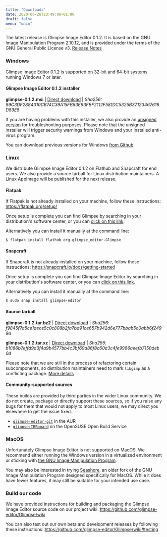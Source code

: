 ```yaml
---
title: "Downloads"
date: 2020-06-28T23:49:00+01:00
draft: false
menu: "main"
---
```

The latest release is Glimpse Image Editor 0.1.2. It is based on the GNU Image Manipulation Program 2.10.12, and is provided under the terms of the GNU General Public License v3. [Release Notes](/posts/glimpse-0-1-2-release-notes/)

### Windows
Glimpse Image Editor 0.1.2 is supported on 32-bit and 64-bit systems running Windows 7 or later.

#### Glimpse Image Editor 0.1.2 installer
**glimpse-0.1.2.msi** | [Direct download](https://github.com/glimpse-editor/Glimpse/releases/download/v0.1.2/glimpse-0.1.2.msi) | *Sha256: 99C3DF2884310CB74C39A15FB63E93FBF2112F581DC5325B37123467618D89E8*

If you are having problems with this installer, we also provide an [unsigned version](https://github.com/glimpse-editor/Glimpse/releases/download/v0.1.2/glimpse-0.1.2-unsigned.msi) for troubleshooting purposes. Please note that the unsigned installer will trigger security warnings from Windows and your installed anti-virus program.

You can download previous versions for Windows [from Github](https://github.com/glimpse-editor/Glimpse/releases/).

### Linux
We distribute Glimpse Image Editor 0.1.2 on Flathub and Snapcraft for end users. We also provide a source tarball for Linux distribution maintainers. A Linux AppImage will be published for the next release.

#### Flatpak
If Flatpak is not already installed on your machine, follow these instructions: https://flatpak.org/setup/

Once setup is complete you can find Glimpse by searching in your distribution's software center, or you can [click on this link](https://flathub.org/apps/details/org.glimpse_editor.Glimpse).

Alternatively you can install it manually at the command line:
```
$ flatpak install flathub org.glimpse_editor.Glimpse
```

#### Snapcraft
If Snapcraft is not already installed on your machine, follow these instructions: https://snapcraft.io/docs/getting-started

Once setup is complete you can find Glimpse Image Editor by searching in your distribution's software center, or you can [click on this link](https://snapcraft.io/glimpse-editor/).

Alternatively you can install it manually at the command line:
```
$ sudo snap install glimpse-editor
```

#### Source tarball
**glimpse-0.1.2.tar.bz2** | [Direct download](https://github.com/glimpse-editor/Glimpse/releases/download/v0.1.2/glimpse-0.1.2.tar.bz2) | *Sha256: f9845f7a5ce1aece5c0c808b2fa7ba91ce657b942d6e777bbab5c0abb6f2499a*

**glimpse-0.1.2.tar.xz** | [Direct download](https://github.com/glimpse-editor/Glimpse/releases/download/v0.1.2/glimpse-0.1.2.tar.xz) | *Sha256: b1086b7effd9a3f4a9b4577bb4c3bf69d86f8c60a3c4fe9966aeefb7150deb0d*

Please note that we are still in the process of refactoring certain subcomponents, so distribution maintainers need to mark `libgimp` as a conflicting package. [More details](https://github.com/glimpse-editor/Glimpse/issues/7)

#### Community-supported sources
These builds are provided by third parties in the wider Linux community. We do not create, package or directly support these sources, so if you raise any bugs for them that would not apply to most Linux users, we may direct you elsewhere to get the issue fixed.

* [`glimpse-editor-git`](https://aur.archlinux.org/packages/glimpse-editor-git/) in the AUR
* [`glimpse:IBBboard`](https://software.opensuse.org//download.html?project=home%3AIBBoard%3Adesktop&package=glimpse) on the OpenSUSE Open Build Service

### MacOS
Unfortunately Glimpse Image Editor is not supported on MacOS. We recommend either running the Windows version in a virtualized environment or sticking with [the GNU Image Manipulation Program](https://www.gimp.org/downloads/). 

You may also be interested in trying [Seashore](https://apps.apple.com/us/app/seashore/id1448648921?mt=12), an older fork of the GNU Image Manipulation Program designed specifically for MacOS. While it does have fewer features, it may still be suitable for your intended use case.

### Build our code
We have provided instructions for building and packaging the Glimpse Image Editor source code on our project wiki: https://github.com/glimpse-editor/Glimpse/wiki

You can also test out our own beta and development releases by following these instructions: https://github.com/glimpse-editor/Glimpse/wiki#testing
